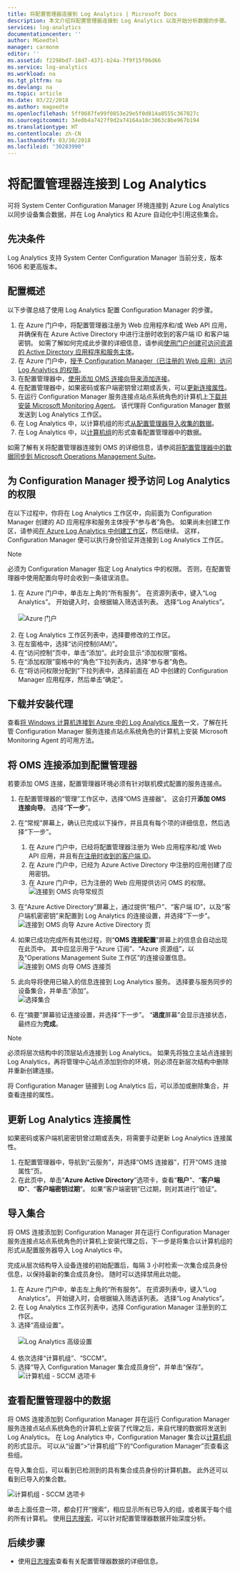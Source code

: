 ```yaml
---
title: 将配置管理器连接到 Log Analytics | Microsoft Docs
description: 本文介绍将配置管理器连接到 Log Analytics 以及开始分析数据的步骤。
services: log-analytics
documentationcenter: ''
author: MGoedtel
manager: carmonm
editor: ''
ms.assetid: f2298bd7-18d7-4371-b24a-7f9f15f06d66
ms.service: log-analytics
ms.workload: na
ms.tgt_pltfrm: na
ms.devlang: na
ms.topic: article
ms.date: 03/22/2018
ms.author: magoedte
ms.openlocfilehash: 5ff0687fe99f0853e29e5f0d814a8555c367027c
ms.sourcegitcommit: 34e0b4a7427f9d2a74164a18c3063c8be967b194
ms.translationtype: HT
ms.contentlocale: zh-CN
ms.lasthandoff: 03/30/2018
ms.locfileid: "30283990"
---
```

# <a name="connect-configuration-manager-to-log-analytics"></a>将配置管理器连接到 Log Analytics
可将 System Center Configuration Manager 环境连接到 Azure Log Analytics 以同步设备集合数据，并在 Log Analytics 和 Azure 自动化中引用这些集合。  

## <a name="prerequisites"></a>先决条件

Log Analytics 支持 System Center Configuration Manager 当前分支，版本 1606 和更高版本。  

## <a name="configuration-overview"></a>配置概述
以下步骤总结了使用 Log Analytics 配置 Configuration Manager 的步骤。  

1. 在 Azure 门户中，将配置管理器注册为 Web 应用程序和/或 Web API 应用，并确保有在 Azure Active Directory 中进行注册时收到的客户端 ID 和客户端密钥。 如需了解如何完成此步骤的详细信息，请参阅[使用门户创建可访问资源的 Active Directory 应用程序和服务主体](../azure-resource-manager/resource-group-create-service-principal-portal.md)。
2. 在 Azure 门户中，[授予 Configuration Manager（已注册的 Web 应用）访问 Log Analytics 的权限](#grant-configuration-manager-with-permissions-to-log-analytics)。
3. 在配置管理器中，[使用添加 OMS 连接向导来添加连接](#add-an-oms-connection-to-configuration-manager)。
4. 在配置管理器中，如果密码或客户端密钥曾过期或丢失，可以[更新连接属性](#update-oms-connection-properties)。
5. 在运行 Configuration Manager 服务连接点站点系统角色的计算机上[下载并安装 Microsoft Monitoring Agent](#download-and-install-the-agent)。 该代理将 Configuration Manager 数据发送到 Log Analytics 工作区。
6. 在 Log Analytics 中，以计算机组的形式[从配置管理器导入收集的数据](#import-collections)。
7. 在 Log Analytics 中，以[计算机组](log-analytics-computer-groups.md)的形式查看配置管理器中的数据。

如需了解有关将配置管理器连接到 OMS 的详细信息，请参阅[将配置管理器中的数据同步到 Microsoft Operations Management Suite](https://technet.microsoft.com/library/mt757374.aspx)。

## <a name="grant-configuration-manager-with-permissions-to-log-analytics"></a>为 Configuration Manager 授予访问 Log Analytics 的权限
在以下过程中，你将在 Log Analytics 工作区中，向前面为 Configuration Manager 创建的 AD 应用程序和服务主体授予“参与者”角色。  如果尚未创建工作区，请参阅[在 Azure Log Analytics 中创建工作区](log-analytics-quick-create-workspace.md)，然后继续。  这样，Configuration Manager 便可以执行身份验证并连接到 Log Analytics 工作区。  

> [!NOTE]
> 必须为 Configuration Manager 指定 Log Analytics 中的权限。 否则，在配置管理器中使用配置向导时会收到一条错误消息。
>

1. 在 Azure 门户中，单击左上角的“所有服务”。 在资源列表中，键入“Log Analytics”。 开始键入时，会根据输入筛选该列表。 选择“Log Analytics”。<br><br> ![Azure 门户](media/log-analytics-quick-collect-azurevm/azure-portal-01.png)<br><br>  
2. 在 Log Analytics 工作区列表中，选择要修改的工作区。
3. 在左窗格中，选择“访问控制(IAM)”。
4. 在“访问控制”页中，单击“添加”。此时会显示“添加权限”窗格。
5. 在“添加权限”窗格中的“角色”下拉列表内，选择“参与者”角色。  
6. 在“将访问权限分配到”下拉列表中，选择前面在 AD 中创建的 Configuration Manager 应用程序，然后单击“确定”。  

## <a name="download-and-install-the-agent"></a>下载并安装代理
查看[将 Windows 计算机连接到 Azure 中的 Log Analytics 服务](log-analytics-agent-windows.md)一文，了解在托管 Configuration Manager 服务连接点站点系统角色的计算机上安装 Microsoft Monitoring Agent 的可用方法。  

## <a name="add-an-oms-connection-to-configuration-manager"></a>将 OMS 连接添加到配置管理器
若要添加 OMS 连接，配置管理器环境必须有针对联机模式配置的服务连接点[](https://technet.microsoft.com/library/mt627781.aspx)。

1. 在配置管理器的“管理”工作区中，选择“OMS 连接器”。 这会打开**添加 OMS 连接向导**。 选择“**下一步**”。
2. 在“常规”屏幕上，确认已完成以下操作，并且具有每个项的详细信息，然后选择“下一步”。

   1. 在 Azure 门户中，已经将配置管理器注册为 Web 应用程序和/或 Web API 应用，并且有[在注册时收到的客户端 ID](../active-directory/active-directory-integrating-applications.md)。
   2. 在 Azure 门户中，已经为 Azure Active Directory 中注册的应用创建了应用密钥。  
   3. 在 Azure 门户中，已为注册的 Web 应用提供访问 OMS 的权限。  
      ![连接到 OMS 向导常规页](./media/log-analytics-sccm/sccm-console-general01.png)
3. 在“Azure Active Directory”屏幕上，通过提供“租户”、“客户端 ID”，以及“客户端机密密钥”来配置到 Log Analytics 的连接设置，并选择“下一步”。  
   ![连接到 OMS 向导 Azure Active Directory 页](./media/log-analytics-sccm/sccm-wizard-tenant-filled03.png)
4. 如果已成功完成所有其他过程，则“**OMS 连接配置**”屏幕上的信息会自动出现在此页中。 其中应显示用于“Azure 订阅”、“Azure 资源组”，以及“Operations Management Suite 工作区”的连接设置信息。  
   ![连接到 OMS 向导 OMS 连接页](./media/log-analytics-sccm/sccm-wizard-configure04.png)
5. 此向导将使用已输入的信息连接到 Log Analytics 服务。 选择要与服务同步的设备集合，并单击“添加”。  
   ![选择集合](./media/log-analytics-sccm/sccm-wizard-add-collections05.png)
6. 在“摘要”屏幕验证连接设置，并选择“下一步”。 “**进度**屏幕”会显示连接状态，最终应为**完成**。

> [!NOTE]
> 必须将层次结构中的顶层站点连接到 Log Analytics。 如果先将独立主站点连接到 Log Analytics，再将管理中心站点添加到你的环境，则必须在新层次结构中删除并重新创建连接。
>
>

将 Configuration Manager 链接到 Log Analytics 后，可以添加或删除集合，并查看连接的属性。

## <a name="update-log-analytics-connection-properties"></a>更新 Log Analytics 连接属性
如果密码或客户端机密密钥曾过期或丢失，将需要手动更新 Log Analytics 连接属性。

1. 在配置管理器中，导航到“云服务”，并选择“OMS 连接器”，打开“OMS 连接属性”页。
2. 在此页中，单击“**Azure Active Directory**”选项卡，查看“**租户**”、“**客户端 ID**”、“**客户端密钥过期**”。 如果“客户端密钥”已过期，则对其进行“验证”。

## <a name="import-collections"></a>导入集合
将 OMS 连接添加到 Configuration Manager 并在运行 Configuration Manager 服务连接点站点系统角色的计算机上安装代理之后，下一步是将集合以计算机组的形式从配置服务器导入 Log Analytics 中。

完成从层次结构导入设备连接的初始配置后，每隔 3 小时检索一次集合成员身份信息，以保持最新的集合成员身份。 随时可以选择禁用此功能。

1. 在 Azure 门户中，单击左上角的“所有服务”。 在资源列表中，键入“Log Analytics”。 开始键入时，会根据输入筛选该列表。 选择“Log Analytics”。
2. 在 Log Analytics 工作区列表中，选择 Configuration Manager 注册到的工作区。  
3. 选择“高级设置”。<br><br> ![Log Analytics 高级设置](media/log-analytics-quick-collect-azurevm/log-analytics-advanced-settings-01.png)<br><br>  
4. 依次选择“计算机组”、“SCCM”。  
5. 选择“导入 Configuration Manager 集合成员身份”，并单击“保存”。  
   ![计算机组 - SCCM 选项卡](./media/log-analytics-sccm/sccm-computer-groups01.png)

## <a name="view-data-from-configuration-manager"></a>查看配置管理器中的数据
将 OMS 连接添加到 Configuration Manager 并在运行 Configuration Manager 服务连接点站点系统角色的计算机上安装了代理之后，来自代理的数据将发送到 Log Analytics。 在 Log Analytics 中，Configuration Manager 集合以[计算机组](log-analytics-computer-groups.md)的形式显示。 可以从“设置”>“计算机组”下的“Configuration Manager”页查看这些组。

在导入集合后，可以看到已检测到的具有集合成员身份的计算机数。 此外还可以看到已导入的集合数。

![计算机组 - SCCM 选项卡](./media/log-analytics-sccm/sccm-computer-groups02.png)

单击上面任意一项，都会打开“搜索”，相应显示所有已导入的组，或者属于每个组的所有计算机。 使用[日志搜索](log-analytics-log-searches.md)，可以针对配置管理器数据开始深度分析。

## <a name="next-steps"></a>后续步骤
* 使用[日志搜索](log-analytics-log-searches.md)查看有关配置管理器数据的详细信息。
